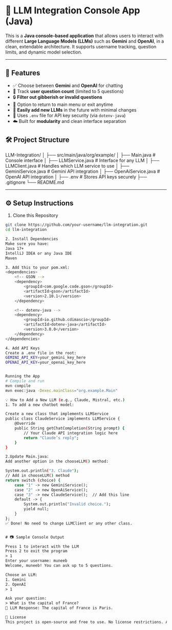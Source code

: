 # 🤖 LLM Integration Console App (Java)

This is a **Java console-based application** that allows users to interact with different **Large Language Models (LLMs)** such as **Gemini** and **OpenAI**, in a clean, extendable architecture. It supports username tracking, question limits, and dynamic model selection.

---

## 🚀 Features

- ✅ Choose between **Gemini** and **OpenAI** for chatting
- 👤 Track **user question count** (limited to 5 questions)
- 🔒 **Filter out gibberish or invalid questions**
- 🔁 Option to return to main menu or exit anytime
- 🧩 **Easily add new LLMs** in the future with minimal changes
- 🔐 Uses `.env` file for API key security (via `dotenv-java`)
- ☁️ Built for **modularity** and clean interface separation


## 🛠️ Project Structure

LLM-Integration/
│
├── src/main/java/org/example/
│ ├── Main.java # Console interface
│ ├── LLMService.java # Interface for any LLM
│ ├── LLMClient.java # Handles which LLM service to use
│ ├── GeminiService.java # Gemini API integration
│ ├── OpenAiService.java # OpenAI API integration
│
├── .env # Stores API keys securely
├── .gitignore
└── README.md


---

## ⚙️ Setup Instructions


1. Clone this Repository

```bash
git clone https://github.com/your-username/llm-integration.git
cd llm-integration

2. Install Dependencies
Make sure you have:
Java 17+
IntelliJ IDEA or any Java IDE
Maven

3. Add this to your pom.xml:
<dependencies>
    <!-- GSON -->
    <dependency>
        <groupId>com.google.code.gson</groupId>
        <artifactId>gson</artifactId>
        <version>2.10.1</version>
    </dependency>

    <!-- dotenv-java -->
    <dependency>
        <groupId>io.github.cdimascio</groupId>
        <artifactId>dotenv-java</artifactId>
        <version>3.0.0</version>
    </dependency>
</dependencies>

4. Add API Keys
Create a .env file in the root:
GEMINI_API_KEY=your_gemini_key_here
OPENAI_API_KEY=your_openai_key_here


Running the App
# Compile and run
mvn compile
mvn exec:java -Dexec.mainClass="org.example.Main"

💡 How to Add a New LLM (e.g., Claude, Mistral, etc.)
1. To add a new chatbot model:

Create a new class that implements LLMService
public class ClaudeService implements LLMService {
    @Override
    public String getChatCompletion(String prompt) {
        // Your Claude API integration logic here
        return "Claude’s reply";
    }
}

2.Update Main.java:
Add another option in the chooseLLM() method:

System.out.println("3. Claude");  
// Add in chooseLLM() method
return switch (choice) {
    case "1" -> new GeminiService();
    case "2" -> new OpenAiService();
    case "3" -> new ClaudeService();  // Add this line
    default -> {
        System.out.println("Invalid choice.");
        yield null;
    }
};
✅ Done! No need to change LLMClient or any other class.


# 📷 Sample Console Output

Press 1 to interact with the LLM
Press 2 to exit the program
> 1
Enter your username: muneeb
Welcome, muneeb! You can ask up to 5 questions.

Choose an LLM:
1. Gemini
2. OpenAI
> 1

Ask your question:
> What is the capital of France?
💬 LLM Response: The capital of France is Paris.

📄 License
This project is open-source and free to use. No license restrictions. Any updations would be appreciated!









